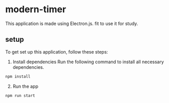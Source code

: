 # modern-timer
This application is made using Electron.js. fit to use it for study.

## setup

To get set up this application, follow these steps:

1. Install dependencies
Run the following command to install all necessary dependencies.
```bash
npm install
```

2. Run the app
```bash
npm run start
```
